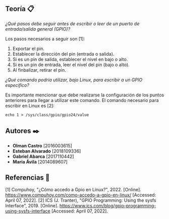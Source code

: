 ## Teoría 📋

_¿Qué pasos debe seguir antes de escribir o leer de un puerto de entrada/salida general
(GPIO)?_

Los pasos necesarios a seguir son [1]:

1. Exportar el pin.
2. Establecer la dirección del pin (entrada o salida).
3. Si es un pin de salida, establecer el nivel en bajo o alto.
4. Si es un pin de entrada, leer el nivel del pin (bajo o alto).
5. Al finbalizar, retirar el pin.

_¿Qué comando podría utilizar, bajo Linux, para escribir a un GPIO específico?_

Es importante mencionar que debe realizarse la configuración de los puntos anteriores para llegar a utilizar este comando. 
El comando necesario para escribir en Linux es [2]: 

```
echo 1 > /sys/class/gpio/gpio24/value
```

## Autores ✒️

- **Olman Castro** [2016003615]
- **Esteban Alvarado** [2018109336]
- **Gabriel Abarca** [2017110442]
- **María Ávila** [2014089607]

## Referencias 📑

[1] Compuhoy, "¿Cómo accedo a Gpio en Linux?", 2022. [Online]. https://www.compuhoy.com/como-accedo-a-gpio-en-linux/ [Accessed: April 07, 2022].
[2] ICS (J. Tranter), "GPIO Programming: Using the sysfs Interface", 2019. [Online]. https://www.ics.com/blog/gpio-programming-using-sysfs-interface [Accessed: April 07, 2022].

